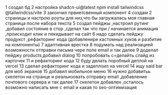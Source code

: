 1 создал бд
2 настройка  shadcn-ui@latest npm install tailwindcss @tailwindcss/vite
3 закончил првиетсвенный компонент
4 создам 2  страницы и настрою роуты для низ,что бы загружалась моя главная страница после набора текста
5 создал пейджы ,настроил рутинг ,добавил состояние в стор ,сделал так что при / начинается анимация ,происходит клик и пекидывает на сайт 
6 надо сделать пейджу продукст ,рефакторинг кода (добавленире кастомных хуков и разбитие на компоненты)
7 адаптивная врестка 
8 подумать над реализацией возможности отправки письма чере поле email и так далее
9 доделал пейджу products,добавил dialog
10 попробовать с=делайть слайд из карточек
11 и рефакторинг кода
12 буду делать поробный деплой на vercel
13 сделал рефакторинг кода и задеплоил на vercel
14 ищу said bar для моб экранов
15 добавил мобильное меню
16 нужно добавитьь скелетон на странце и реальизовать отправку email ,добавление почтового сервера и так далее 
17 скелетон добавлен ,осталось возможно написать мне с email и какая то seo-оптимизация